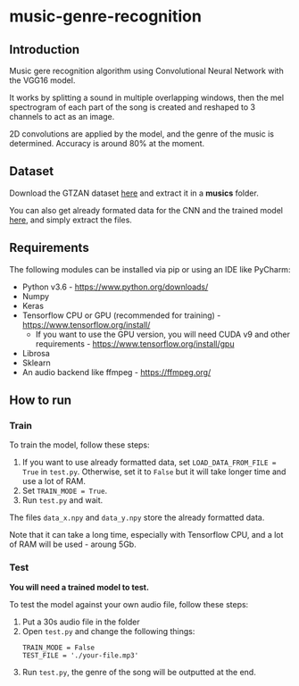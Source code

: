 # music-genre-recognition
## Introduction
Music gere recognition algorithm using Convolutional Neural Network with the VGG16 model.

It works by splitting a sound in multiple overlapping windows, then the mel spectrogram of each
part of the song is created and reshaped to 3 channels to act as an image.

2D convolutions are applied by the model, and the genre of the music is determined.
Accuracy is around 80% at the moment.
## Dataset
Download the GTZAN dataset [here](http://opihi.cs.uvic.ca/sound/genres.tar.gz) and extract it in a **musics** folder.

You can also get already formated data for the CNN and the trained model [here](https://mega.nz/#!3rhxWaDS!6sgy0BzETQSt5ERZBjjYwWEdBiCk7qm4PKnzo8qCldU), and simply extract the files. 

## Requirements
The following modules can be installed via pip or using an IDE like PyCharm:
 - Python v3.6 - https://www.python.org/downloads/
 - Numpy
 - Keras
 - Tensorflow CPU or GPU (recommended for training) - https://www.tensorflow.org/install/
    - If you want to use the GPU version, you will need CUDA v9 and other requirements - https://www.tensorflow.org/install/gpu
 - Librosa
 - Sklearn
 - An audio backend like ffmpeg - https://ffmpeg.org/

## How to run
### Train
To train the model, follow these steps:
1. If you want to use already formatted data, set `LOAD_DATA_FROM_FILE = True` in `test.py`.
Otherwise, set it to `False` but it will take longer time and use a lot of RAM.
2. Set `TRAIN_MODE = True`.
3. Run `test.py` and wait.

The files `data_x.npy` and `data_y.npy` store the already formatted data.

Note that it can take a long time, especially with Tensorflow CPU, and a lot of RAM will be used - aroung 5Gb.
### Test
**You will need a trained model to test.**

To test the model against your own audio file, follow these steps:
1. Put a 30s audio file in the folder
2. Open `test.py` and change the following things:
    ```
    TRAIN_MODE = False
    TEST_FILE = './your-file.mp3'
    ```
3. Run `test.py`, the genre of the song will be outputted at the end.